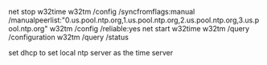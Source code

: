 net stop w32time
w32tm /config /syncfromflags:manual /manualpeerlist:"0.us.pool.ntp.org,1.us.pool.ntp.org,2.us.pool.ntp.org,3.us.pool.ntp.org"
w32tm /config /reliable:yes
net start w32time
w32tm /query /configuration
w32tm /query /status

set dhcp to set local ntp server as the time server
